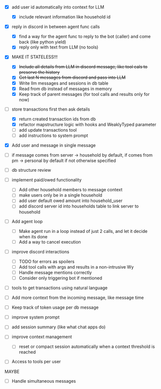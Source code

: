 - [x] add user id automatically into context for LLM

  - [x] include relevant information like household id

- [x] reply in discord in between agent func calls

  - [x] find a way for the agent func to reply to the bot (caller) and come back (like python yield)
  - [x] reply only with text from LLM (no tools)

- [x] MAKE IT STATELESS!!!

  - [x] ~~Include all details from LLM in discord message, like tool cals to preserve the history~~
  - [x] ~~Get last N messages from discord and pass into LLM~~
  - [x] Write llm messages and sessions in db table
  - [x] Read from db instead of messages in memory
  - [x] Keep track of parent messages (for tool calls and results only for now)

- [ ] store transactions first then ask details

  - [x] return created transaction ids from db
  - [x] refactor mapstructure logic with hooks and WeaklyTyped parameter
  - [ ] add update transactions tool
  - [ ] add instructions to system prompt

- [x] Add user and message in single message

- [ ] if message comes from server -> household by default, if comes from pm -> personal by default if not otherwise specified

- [ ] db structure review

- [ ] implement paid/owed functionality

  - [ ] Add other household members to message context
  - [ ] make users only be in a single household
  - [ ] add user default owed amount into household_user
  - [ ] add discord server id into households table to link server to household

- [ ] Add agent loop

  - [ ] Make agent run in a loop instead of just 2 calls, and let it decide when its done
  - [ ] Add a way to cancel execution

- [ ] improve discord interactions

  - [ ] TODO for errors as spoilers
  - [ ] Add tool calls with args and results in a non-intrusive Wy
  - [ ] Handle message mentions correctly
  - [ ] Consider only triggering bot if mentioned

- [ ] tools to get transactions using natural language
- [ ] Add more context from the incoming message, like message time
- [ ] Keep track of token usage per db message
- [ ] improve system prompt
- [ ] add session summary (like what chat apps do)

- [ ] improve context management

  - [ ] reset or compact session automatically when a context threshold is reached

- [ ] Access to tools per user

MAYBE

- [ ] Handle simultaneous messages

